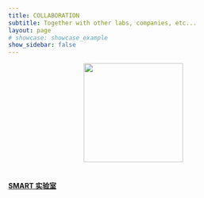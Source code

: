 ```yaml
---
title: COLLABORATION
subtitle: Together with other labs, companies, etc...
layout: page
# showcase: showcase_example
show_sidebar: false
---
```

<div align="center"><img src="https://ar-lab.cn/img/smart.jpg" width="200" align="center" /></div><br>

#### [SMART 实验室](http://dengji-zhao.net/smart/index.html#page-top)